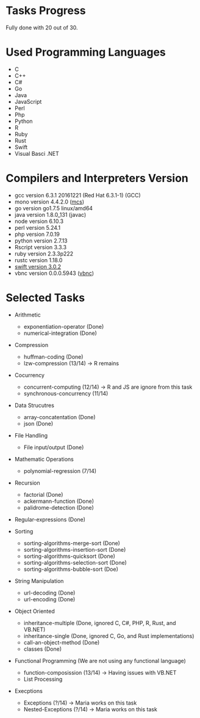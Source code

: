# Tasks Progress
Fully done with 20 out of 30.

# Used Programming Languages
* C
* C++
* C#
* Go
* Java
* JavaScript
* Perl
* Php
* Python 
* R
* Ruby 
* Rust
* Swift
* Visual Basci .NET

# Compilers and Interpreters Version
* gcc version 6.3.1 20161221 (Red Hat 6.3.1-1) (GCC) 
* mono version 4.4.2.0 ([mcs](https://www.codetuts.tech/compile-c-sharp-command-line/))
* go version go1.7.5 linux/amd64
* java version 1.8.0_131 (javac) 
* node version 6.10.3
* perl version 5.24.1
* php version 7.0.19
* python version 2.7.13
* Rscript version 3.3.3
* ruby version 2.3.3p222
* rustc version 1.18.0
* [swift version 3.0.2](https://github.com/FedoraSwift/fedora-swift2/releases/tag/v0.0.2)
* vbnc version 0.0.0.5943 ([vbnc](http://www.mono-project.com/docs/about-mono/languages/visualbasic/))

# Selected Tasks

* Arithmetic
	* exponentiation-operator (Done) 
	* numerical-integration (Done)
* Compression
	* huffman-coding (Done)
	* lzw-compression (13/14) -> R remains
* Cocurrency
	* concurrent-computing (12/14) -> R and JS are ignore from this task
	* synchronous-concurrency (11/14) 
* Data Strucutres
	* array-concatentation (Done)
	* json (Done)
* File Handling
	* File input/output (Done)
* Mathematic Operations
	* polynomial-regression (7/14)
* Recursion
	* factorial (Done)
	* ackermann-function (Done)
	* palidrome-detection (Done)
* Regular-expressions (Done)
* Sorting
	* sorting-algorithms-merge-sort (Done)
	* sorting-algorithms-insertion-sort (Done)
	* sorting-algorithms-quicksort (Done)
	* sorting-algorithms-selection-sort (Done)
	* sorting-algorithms-bubble-sort (Doe)
* String Manipulation
	* url-decoding (Done)
	* url-encoding (Done)
* Object Oriented
	* inheritance-multiple (Done, ignored C, C#, PHP, R, Rust, and VB.NET)
	* inheritance-single (Done, ignored C, Go, and Rust implementations) 
	* call-an-object-method (Done)
	* classes (Done)

* Functional Programming (We are not using any functional language)
	* function-composission (13/14) -> Having issues with VB.NET
	* List Processing 	

* Execptions 
	* Exceptions (?/14) -> Maria works on this task
	* Nested-Exceptions (?/14) -> Maria works on this task
